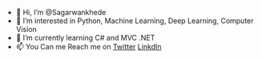 - 👋 Hi, I’m @Sagarwankhede
- 👀 I’m interested in Python, Machine Learning, Deep Learning, Computer Vision
- 🌱 I’m currently learning C# and MVC .NET
- 📫 You Can me Reach me on [Twitter](https://twitter.com/its_sagarr?t=cyC5cDBoemI8Hp9UNwubUg&s=09) [LinkdIn](www.linkedin.com/in/sagar-wankhede-a39022161)

<!---
Sagarwankhede/Sagarwankhede is a ✨ special ✨ repository because its `README.md` (this file) appears on your GitHub profile.
You can click the Preview link to take a look at your changes.
--->
